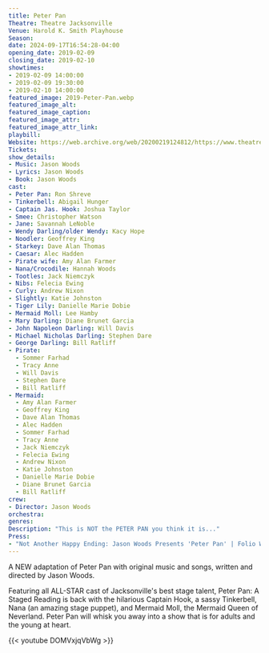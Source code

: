 ```yaml
---
title: Peter Pan
Theatre: Theatre Jacksonville
Venue: Harold K. Smith Playhouse
Season: 
date: 2024-09-17T16:54:28-04:00
opening_date: 2019-02-09
closing_date: 2019-02-10
showtimes:
- 2019-02-09 14:00:00
- 2019-02-09 19:30:00
- 2019-02-10 14:00:00
featured_image: 2019-Peter-Pan.webp
featured_image_alt: 
featured_image_caption: 
featured_image_attr: 
featured_image_attr_link: 
playbill:
Website: https://web.archive.org/web/20200219124812/https://www.theatrejax.com/peter-pan
Tickets: 
show_details: 
- Music: Jason Woods
- Lyrics: Jason Woods
- Book: Jason Woods
cast:
- Peter Pan: Ron Shreve
- Tinkerbell: Abigail Hunger
- Captain Jas. Hook: Joshua Taylor
- Smee: Christopher Watson
- Jane: Savannah LeNoble
- Wendy Darling/older Wendy: Kacy Hope
- Noodler: Geoffrey King
- Starkey: Dave Alan Thomas
- Caesar: Alec Hadden
- Pirate wife: Amy Alan Farmer
- Nana/Crocodile: Hannah Woods
- Tootles: Jack Niemczyk
- Nibs: Felecia Ewing
- Curly: Andrew Nixon
- Slightly: Katie Johnston
- Tiger Lily: Danielle Marie Dobie
- Mermaid Moll: Lee Hamby
- Mary Darling: Diane Brunet Garcia
- John Napoleon Darling: Will Davis
- Michael Nicholas Darling: Stephen Dare
- George Darling: Bill Ratliff
- Pirate:
  - Sommer Farhad
  - Tracy Anne
  - Will Davis
  - Stephen Dare
  - Bill Ratliff
- Mermaid:
  - Amy Alan Farmer
  - Geoffrey King
  - Dave Alan Thomas
  - Alec Hadden
  - Sommer Farhad
  - Tracy Anne
  - Jack Niemczyk
  - Felecia Ewing
  - Andrew Nixon
  - Katie Johnston
  - Danielle Marie Dobie
  - Diane Brunet Garcia
  - Bill Ratliff
crew:
- Director: Jason Woods
orchestra:
genres: 
Description: "This is NOT the PETER PAN you think it is..."
Press: 
- "Not Another Happy Ending: Jason Woods Presents 'Peter Pan' | Folio Weekly February 6, 2019 pg. 12-13": https://issuu.com/folioweekly/docs/folioweekly_190206_
---
```

A NEW adaptation of Peter Pan with original music and songs, written and directed by Jason Woods.

Featuring all ALL-STAR cast of Jacksonville's best stage talent, Peter Pan: A Staged Reading is back with the hilarious Captain Hook, a sassy Tinkerbell, Nana (an amazing stage puppet), and Mermaid Moll, the Mermaid Queen of Neverland. Peter Pan will whisk you away into a show that is for adults and the young at heart.

{{< youtube DOMVxjqVbWg >}}
